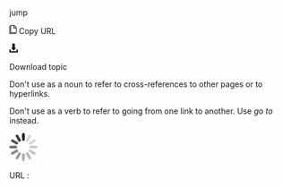 # 

jump

![Copy URL](media/jump/Copy.png)
Copy URL

![Download](media/jump/Download.png)

Download topic

Don't use as a noun to refer to cross-references to other pages or to hyperlinks. 

Don't use as a verb to refer to going from one link to another. Use *go to* instead.

![In progress](media/jump/activity-large.gif)

URL :
